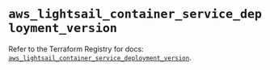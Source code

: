 # `aws_lightsail_container_service_deployment_version`

Refer to the Terraform Registry for docs: [`aws_lightsail_container_service_deployment_version`](https://registry.terraform.io/providers/hashicorp/aws/6.7.0/docs/resources/lightsail_container_service_deployment_version).
